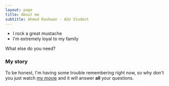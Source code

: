 ```yaml
---
layout: page
title: About me
subtitle: Ahmed Rashwan - ASU Student 
---
```


- I rock a great mustache
- I'm extremely loyal to my family

What else do you need?

### My story

To be honest, I'm having some trouble remembering right now, so why don't you just watch [my movie](https://ahmedrashwanasu.github.io/AhmedR-GitHubPage/) and it will answer **all** your questions.
